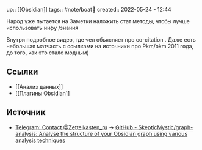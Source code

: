 up:: [[Obsidian]]
tags:: #note/boat🚤
created:: 2022-05-24 - 12:44


Народ уже пытается на Заметки наложить стат методы, чтобы лучше использовать инфу /знания 

Внутри подробное видео, где чел обьясняет про co-citation . Даже есть небольшая матчасть с ссылками на источники про Pkm/okm 2011 года, до того, как это стало модным)

## Ссылки
- [[Анализ данных]]
- [[Плагины Obsidian]]


## Источник
- [Telegram: Contact @Zettelkasten_ru](https://t.me/Zettelkasten_ru/66372) -> [GitHub - SkepticMystic/graph-analysis: Analyse the structure of your Obsidian graph using various analysis techniques](https://github.com/SkepticMystic/graph-analysis)